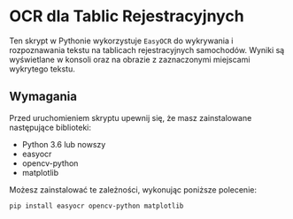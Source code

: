 # OCR dla Tablic Rejestracyjnych

Ten skrypt w Pythonie wykorzystuje `EasyOCR` do wykrywania i rozpoznawania tekstu na tablicach rejestracyjnych samochodów. Wyniki są wyświetlane w konsoli oraz na obrazie z zaznaczonymi miejscami wykrytego tekstu.

## Wymagania

Przed uruchomieniem skryptu upewnij się, że masz zainstalowane następujące biblioteki:

- Python 3.6 lub nowszy
- easyocr
- opencv-python
- matplotlib

Możesz zainstalować te zależności, wykonując poniższe polecenie:

```sh
pip install easyocr opencv-python matplotlib

